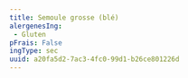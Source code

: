 ```yaml
---
title: Semoule grosse (blé)
alergenesIng:
 - Gluten
pFrais: False
ingType: sec
uuid: a20fa5d2-7ac3-4fc0-99d1-b26ce801226d
---
```

